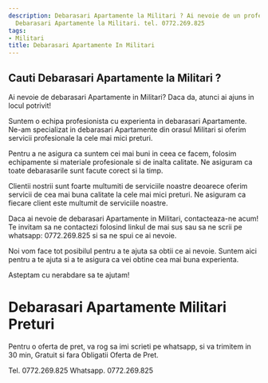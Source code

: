 ```yaml
---
description: Debarasari Apartamente la Militari ? Ai nevoie de un profesionist in
  Debarasari Apartamente la Militari. tel. 0772.269.825
tags:
- Militari
title: Debarasari Apartamente In Militari
---
```



## Cauti Debarasari Apartamente la Militari ?

Ai nevoie de debarasari Apartamente in Militari? Daca da, atunci ai ajuns in locul potrivit!

Suntem o echipa profesionista cu experienta in debarasari Apartamente. Ne-am specializat in debarasari Apartamente din orasul Militari si oferim servicii profesionale la cele mai mici preturi.

Pentru a ne asigura ca suntem cei mai buni in ceea ce facem, folosim echipamente si materiale profesionale si de inalta calitate. Ne asiguram ca toate debarasarile sunt facute corect si la timp.

Clientii nostrii sunt foarte multumiti de serviciile noastre deoarece oferim servicii de cea mai buna calitate la cele mai mici preturi. Ne asiguram ca fiecare client este multumit de serviciile noastre.

Daca ai nevoie de debarasari Apartamente in Militari, contacteaza-ne acum! Te invitam sa ne contactezi folosind linkul de mai sus sau sa ne scrii pe whatsapp: 0772.269.825 si sa ne spui ce ai nevoie.

Noi vom face tot posibilul pentru a te ajuta sa obtii ce ai nevoie. Suntem aici pentru a te ajuta si a te asigura ca vei obtine cea mai buna experienta.

Asteptam cu nerabdare sa te ajutam!

# Debarasari Apartamente Militari Preturi
Pentru o oferta de pret, va rog sa imi scrieti pe whatsapp, si va trimitem in 30 min, Gratuit si fara Obligatii Oferta de Pret.

Tel. 0772.269.825
Whatsapp. 0772.269.825